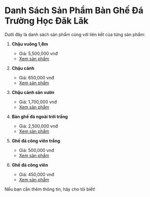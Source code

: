 # Danh Sách Sản Phẩm Bàn Ghế Đá Trường Học Đăk Lăk

Dưới đây là danh sách sản phẩm cùng với liên kết của từng sản phẩm:

1. **Chậu vuông 1,8m**
   - Giá: 5,500,000 vnđ
   - [Xem sản phẩm](https://gheda.dak.edu.vn/bmt/ban-ghe-da-truong-hoc)

2. **Chậu cảnh**
   - Giá: 650,000 vnđ
   - [Xem sản phẩm](https://gheda.dak.edu.vn/bmt/ban-ghe-da-truong-hoc)

3. **Chậu cảnh sân vườn**
   - Giá: 1,700,000 vnđ
   - [Xem sản phẩm](https://gheda.dak.edu.vn/bmt/ban-ghe-da-truong-hoc)

4. **Bàn ghế đá ngoài trời trắng**
   - Giá: 2,500,000 vnđ
   - [Xem sản phẩm](https://gheda.dak.edu.vn/bmt/ban-ghe-da-truong-hoc)

5. **Ghế đá công viên trắng**
   - Giá: 500,000 vnđ
   - [Xem sản phẩm](https://gheda.dak.edu.vn/bmt/ban-ghe-da-truong-hoc)

6. **Ghế đá công viên**
   - Giá: 450,000 vnđ
   - [Xem sản phẩm](https://gheda.dak.edu.vn/bmt/ban-ghe-da-truong-hoc)

Nếu bạn cần thêm thông tin, hãy cho tôi biết!
